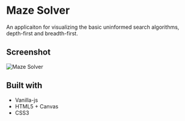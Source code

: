 # Maze Solver
An applicaiton for visualizing the basic uninformed search algorithms,
depth-first and breadth-first.

## Screenshot
![Maze Solver](maze-solver.gif)

## Built with
  * Vanilla-js
  * HTML5 + Canvas
  * CSS3

